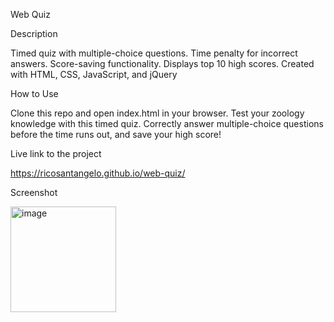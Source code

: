 Web Quiz

Description

Timed quiz with multiple-choice questions.
Time penalty for incorrect answers.
Score-saving functionality.
Displays top 10 high scores.
Created with HTML, CSS, JavaScript, and jQuery

How to Use

Clone this repo and open index.html in your browser. Test your zoology knowledge with this timed quiz. Correctly answer multiple-choice questions before the time runs out, and save your high score!

Live link to the project

https://ricosantangelo.github.io/web-quiz/

Screenshot

<img width="169" alt="image" src="https://github.com/ricosantangelo/web-quiz/assets/134536648/5938f054-63cb-42a1-b452-94733fc89ad5">
